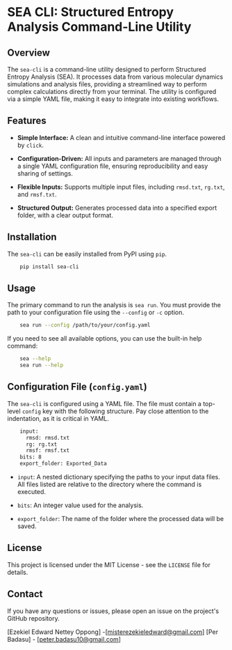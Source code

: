 # SEA CLI: Structured Entropy Analysis Command-Line Utility

## Overview

The `sea-cli` is a command-line utility designed to perform Structured Entropy Analysis (SEA). It processes data from various molecular dynamics simulations and analysis files, providing a streamlined way to perform complex calculations directly from your terminal. The utility is configured via a simple YAML file, making it easy to integrate into existing workflows.

## Features

- **Simple Interface:** A clean and intuitive command-line interface powered by `click`.

- **Configuration-Driven:** All inputs and parameters are managed through a single YAML configuration file, ensuring reproducibility and easy sharing of settings.

- **Flexible Inputs:** Supports multiple input files, including `rmsd.txt`, `rg.txt`, and `rmsf.txt`.

- **Structured Output:** Generates processed data into a specified export folder, with a clear output format.

## Installation

The `sea-cli` can be easily installed from PyPI using `pip`.

```bash
    pip install sea-cli
```

## Usage

The primary command to run the analysis is `sea run`. You must provide the path to your configuration file using the `--config` or `-c` option.

```bash
    sea run --config /path/to/your/config.yaml
```

If you need to see all available options, you can use the built-in help command:

```bash
    sea --help
    sea run --help
```

## Configuration File (`config.yaml`)

The `sea-cli` is configured using a YAML file. The file must contain a top-level `config` key with the following structure. Pay close attention to the indentation, as it is critical in YAML.

```bash
    input:
      rmsd: rmsd.txt
      rg: rg.txt
      rmsf: rmsf.txt
    bits: 8
    export_folder: Exported_Data
```

- `input`: A nested dictionary specifying the paths to your input data files. All files listed are relative to the directory where the command is executed.

- `bits`: An integer value used for the analysis.

- `export_folder`: The name of the folder where the processed data will be saved.

## License

This project is licensed under the MIT License - see the `LICENSE` file for details.

## Contact

If you have any questions or issues, please open an issue on the project's GitHub repository.

[Ezekiel Edward Nettey Oppong] -[misterezekieledward@gmail.com]
[Per Badasu] - [peter.badasu10@gmail.com]
